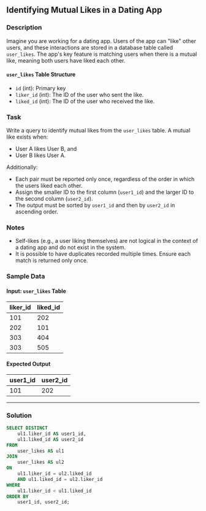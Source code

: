 ## Identifying Mutual Likes in a Dating App

### Description

Imagine you are working for a dating app. Users of the app can "like" other users, and these interactions are stored in a database table called `user_likes`. The app's key feature is matching users when there is a mutual like, meaning both users have liked each other.

#### `user_likes` Table Structure
- `id` (int): Primary key
- `liker_id` (int): The ID of the user who sent the like.
- `liked_id` (int): The ID of the user who received the like.

### Task

Write a query to identify mutual likes from the `user_likes` table. A mutual like exists when:
- User A likes User B, and
- User B likes User A.

Additionally:
- Each pair must be reported only once, regardless of the order in which the users liked each other.
- Assign the smaller ID to the first column (`user1_id`) and the larger ID to the second column (`user2_id`).
- The output must be sorted by `user1_id` and then by `user2_id` in ascending order.

### Notes
- Self-likes (e.g., a user liking themselves) are not logical in the context of a dating app and do not exist in the system.
- It is possible to have duplicates recorded multiple times. Ensure each match is returned only once.

### Sample Data

#### Input: `user_likes` Table

| liker_id  | liked_id |
|-----------|----------|
| 101       | 202      |
| 202       | 101      |
| 303       | 404      |
| 303       | 505      |

#### Expected Output

| user1_id | user2_id |
|----------|----------|
| 101      | 202      |

---

### Solution

```sql
SELECT DISTINCT
    ul1.liker_id AS user1_id,
    ul1.liked_id AS user2_id
FROM
    user_likes AS ul1
JOIN
    user_likes AS ul2
ON
    ul1.liker_id = ul2.liked_id
    AND ul1.liked_id = ul2.liker_id
WHERE
    ul1.liker_id < ul1.liked_id
ORDER BY
    user1_id, user2_id;

